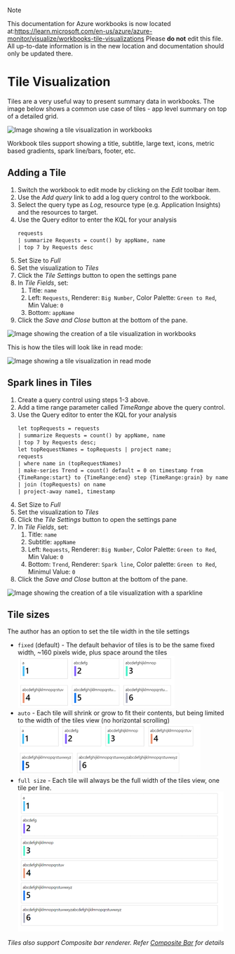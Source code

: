 > [!NOTE] 
> This documentation for Azure workbooks is now located at:https://learn.microsoft.com/en-us/azure/azure-monitor/visualize/workbooks-tile-visualizations
> Please **do not** edit this file. All up-to-date information is in the new location and documentation should only be updated there.

# Tile Visualization

Tiles are a very useful way to present summary data in workbooks. The image below shows a common use case of tiles - app level summary on top of a detailed grid.  

![Image showing a tile visualization in workbooks](../Images/Tiles-Example.png)

Workbook tiles support showing a title, subtitle, large text, icons, metric based gradients, spark line/bars, footer, etc. 

## Adding a Tile
1. Switch the workbook to edit mode by clicking on the _Edit_ toolbar item.
2. Use the _Add query_ link to add a log query control to the workbook. 
3. Select the query type as _Log_, resource type (e.g. Application Insights) and the resources to target.
4. Use the Query editor to enter the KQL for your analysis
    ```
    requests
    | summarize Requests = count() by appName, name
    | top 7 by Requests desc
    ```
5. Set Size to _Full_
6. Set the visualization to _Tiles_
7. Click the _Tile Settings_ button to open the settings pane
8. In _Tile Fields_, set:
    1. Title: `name`
    2. Left: `Requests`, Renderer: `Big Number`, Color Palette: `Green to Red`, Min Value: `0`
    3. Bottom: `appName`
8. Click the _Save and Close_ button at the bottom of the pane.

![Image showing the creation of a tile visualization in workbooks](../Images/Tiles-Create.png)

This is how the tiles will look like in read mode:

![Image showing a tile visualization in read mode](../Images/Tiles-ReadMode.png)

## Spark lines in Tiles
1. Create a query control using steps 1-3 above.
2. Add a time range parameter called _TimeRange_ above the query control.
3. Use the Query editor to enter the KQL for your analysis
    ```
    let topRequests = requests
    | summarize Requests = count() by appName, name
    | top 7 by Requests desc;
    let topRequestNames = topRequests | project name;
    requests
    | where name in (topRequestNames)
    | make-series Trend = count() default = 0 on timestamp from {TimeRange:start} to {TimeRange:end} step {TimeRange:grain} by name
    | join (topRequests) on name
    | project-away name1, timestamp
    ```
4. Set Size to _Full_
5. Set the visualization to _Tiles_
6. Click the _Tile Settings_ button to open the settings pane
7. In _Tile Fields_, set:
    1. Title: `name`
    2. Subtitle: `appName`
    3. Left: `Requests`, Renderer: `Big Number`, Color Palette: `Green to Red`, Min Value: `0`
    4. Bottom: `Trend`, Renderer: `Spark line`, Color palette: `Green to Red`, Minimul Value: `0`
8. Click the _Save and Close_ button at the bottom of the pane.

![Image showing the creation of a tile visualization with a sparkline](../Images/Tiles-Sparkline.png)


## Tile sizes
The author has an option to set the tile width in the tile settings 
* `fixed` (default) - The default behavior of tiles is to be the same fixed width, ~160 pixels wide, plus space around the tiles
  ![image displaying fixed width tiles](../Images/Tiles-fixed.png)
* `auto` - Each tile will shrink or grow to fit their contents, but being limited to the width of the tiles view (no horizontal scrolling)
  ![image displaying fixed width tiles](../Images/Tiles-auto.png)
* `full size` - Each tile will always be the full width of the tiles view, one tile per line.
  ![image displaying fixed width tiles](../Images/Tiles-full.png)




*Tiles also support Composite bar renderer. Refer [Composite Bar](./CompositeBar.md) for details*
